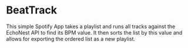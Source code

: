 # BeatTrack

This simple Spotify App takes a playlist and runs all tracks against the EchoNest API to find its
BPM value. It then sorts the list by this value and allows for exporting the ordered list as a new
playlist.

